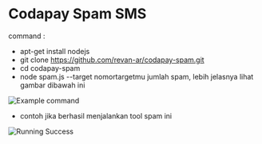 # Codapay Spam SMS

command :
 - apt-get install nodejs
 - git clone https://github.com/revan-ar/codapay-spam.git
 - cd codapay-spam
 - node spam.js --target nomortargetmu jumlah spam, lebih jelasnya lihat gambar dibawah ini 

![Example command](https://i.ibb.co/C0FhDLM/Screenshot-20200131-003137.jpg)

 - contoh jika berhasil menjalankan tool spam ini

![Running Success](https://i.ibb.co/w0FVYCV/Screenshot-20200131-003830.jpg)

